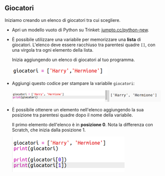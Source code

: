 ## Giocatori

Iniziamo creando un elenco di giocatori tra cui scegliere.

+ Apri un modello vuoto di Python su Trinket: <a href="http://jumpto.cc/python-new" target="_blank">jumpto.cc/python-new</a>.

+ È possibile utilizzare una variabile per memorizzare una **lista** di giocatori. L'elenco deve essere racchiuso tra parentesi quadre `[]`, con una virgola tra ogni elemento della lista.
    
    Inizia aggiungendo un elenco di giocatori al tuo programma.
    
    ![screenshot](images/team-create-players.png)

+ Aggiungi questo codice per stampare la variabile `giocatori`:
    
    ![screenshot](images/team-print-players.png)

+ È possibile ottenere un elemento nell'elenco aggiungendo la sua posizione tra parentesi quadre dopo il nome della variabile.
    
    Il primo elemento dell'elenco è in **posizione 0**. Nota la differenza con Scratch, che inizia dalla posizione 1.
    
    ![screenshot](images/team-print-players-index.png)